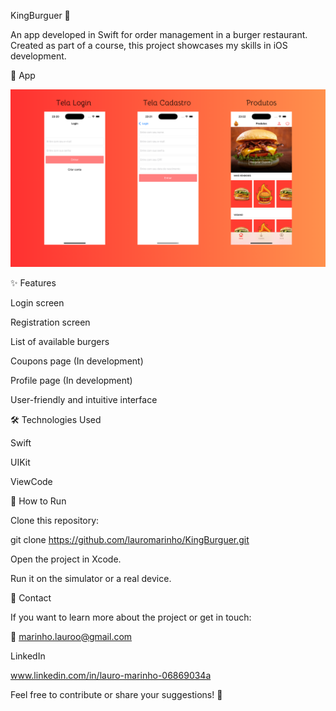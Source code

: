 KingBurguer 🍔

An app developed in Swift for order management in a burger restaurant. Created as part of a course, this project showcases my skills in iOS development.

📸 App

![image alt](https://github.com/LauroMarinho/KingBurguer/blob/89201b923a3d281572e1b4bd9ffcc1b640b4edf4/BannerKB.png)

✨ Features

Login screen

Registration screen

List of available burgers

Coupons page (In development)

Profile page (In development)

User-friendly and intuitive interface

🛠️ Technologies Used

Swift

UIKit

ViewCode

🚀 How to Run

Clone this repository:

git clone https://github.com/lauromarinho/KingBurguer.git

Open the project in Xcode.

Run it on the simulator or a real device.

📩 Contact

If you want to learn more about the project or get in touch:

📧 marinho.lauroo@gmail.com

LinkedIn

www.linkedin.com/in/lauro-marinho-06869034a

Feel free to contribute or share your suggestions! 🚀
